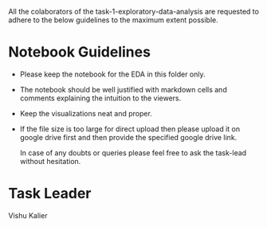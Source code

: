 

All the colaborators of the task-1-exploratory-data-analysis are requested to adhere to the below guidelines to the maximum extent possible.

# Notebook Guidelines

 -  Please keep the notebook for the EDA in this folder only.
 -  The notebook should be well justified with markdown cells and comments explaining the intuition to the viewers.
 -  Keep the visualizations neat and proper.
 -  If the file size is too large for direct upload then please upload it on google drive first and then provide the specified google drive link.


    In case of any doubts or queries please feel free to ask the task-lead without hesitation.

# Task Leader
   Vishu Kalier

